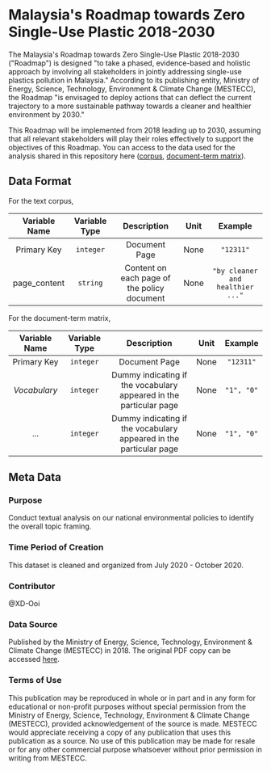 # Malaysia's Roadmap towards Zero Single-Use Plastic 2018-2030

The Malaysia's Roadmap towards Zero Single-Use Plastic 2018-2030 ("Roadmap") is designed "to take a phased, evidence-based and holistic approach by involving all stakeholders
in jointly addressing single-use plastics pollution in Malaysia."
According to its publishing entity, Ministry of Energy, Science, Technology, Environment & Climate Change (MESTECC), the Roadmap "is envisaged to deploy actions 
that can deflect the current trajectory to a more sustainable pathway towards a cleaner and healthier environment by 2030."

This Roadmap will be implemented from 2018 leading up to 2030, assuming that all relevant stakeholders will play their roles effectively to support the objectives of this Roadmap. You can access to the data used for the analysis shared in this repository here ([corpus](https://www.dropbox.com/s/xtbbl1htsvlm6gy/MRZSUP-corpus.csv), [document-term matrix](https://www.dropbox.com/s/f0zkugvwse4f6d8/MRZSUP-dtm.csv)). 

## Data Format 
For the text corpus,

| Variable Name | Variable Type | Description | Unit | Example |
| :-----------: | :-----------: | :---------: | :--: | :-----: |
| Primary Key | `integer` | Document Page | None | `"12311"`|
| page_content | `string` | Content on each page of the policy document | None | `"by cleaner and healthier ..."`|

For the document-term matrix,

| Variable Name | Variable Type | Description | Unit | Example |
| :-----------: | :-----------: | :---------: | :--: | :-----: |
| Primary Key | `integer` | Document Page | None | `"12311"`|
| *Vocabulary* | `integer` | Dummy indicating if the vocabulary appeared in the particular page | None | `"1", "0"`|
| ... | `integer` | Dummy indicating if the vocabulary appeared in the particular page | None | `"1", "0"`|

## Meta Data

### Purpose

Conduct textual analysis on our national environmental policies to identify the overall topic framing. 

### Time Period of Creation

This dataset is cleaned and organized from July 2020 - October 2020.

### Contributor

@XD-Ooi

### Data Source

Published by the Ministry of Energy, Science, Technology, Environment & Climate Change (MESTECC) in 2018. The original PDF copy can be accessed 
[here](https://www.mestecc.gov.my/web/wp-content/uploads/2019/03/Malaysia-Roadmap-Towards-Zero-Single-Use-Plastics-2018-20302.pdf).

### Terms of Use

This publication may be reproduced in whole or in part and in any form for educational or non-profit purposes without special permission from the
Ministry of Energy, Science, Technology, Environment & Climate Change (MESTECC), provided acknowledgement of the source is made. MESTECC
would appreciate receiving a copy of any publication that uses this publication as a source. No use of this publication may be made for resale or for
any other commercial purpose whatsoever without prior permission in writing from MESTECC. 

